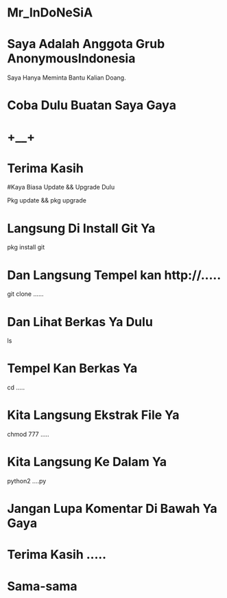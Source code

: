 # Mr_InDoNeSiA
# Saya Adalah Anggota Grub AnonymousIndonesia
  Saya Hanya Meminta Bantu Kalian Doang.
# Coba Dulu Buatan Saya Gaya
# +__+
# Terima Kasih

#Kaya Biasa Update && Upgrade Dulu

 Pkg update && pkg upgrade

# Langsung Di Install Git Ya 

 pkg install git

# Dan Langsung Tempel kan http://.....

 git clone ......

# Dan Lihat Berkas Ya Dulu

 ls

# Tempel Kan Berkas Ya

 cd .....

# Kita Langsung Ekstrak File Ya

 chmod 777 .....

# Kita Langsung Ke Dalam Ya

 python2 ....py

# Jangan Lupa Komentar Di Bawah Ya Gaya
# Terima Kasih .....
# Sama-sama
